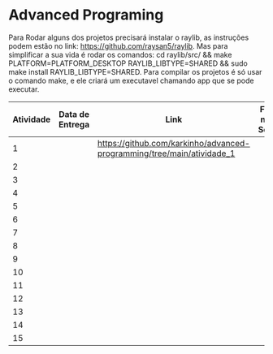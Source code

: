 # Advanced Programing

Para Rodar alguns dos projetos precisará instalar o raylib, as instruções podem estão no link: https://github.com/raysan5/raylib.
Mas para simplificar a sua vida é rodar os comandos: cd raylib/src/ && make PLATFORM=PLATFORM_DESKTOP RAYLIB_LIBTYPE=SHARED && sudo make install RAYLIB_LIBTYPE=SHARED.
Para compilar os projetos é só usar o comando make, e ele criará um executavel chamando app que se pode executar.

| Atividade | Data de Entrega | Link | Fez Tudo no Prazo Solicitado|
| -------- | ------- | ------- | ------- | 
| 1 | | https://github.com/karkinho/advanced-programming/tree/main/atividade_1 | |
| 2 | | | |
| 3 | | | |
| 4 | | | |
| 5 | | | |
| 6 | | | |
| 7 | | | |
| 8 | | | |
| 9 | | | |
| 10 | | | |
| 11 | | | |
| 12 | | | |
| 13 | | | |
| 14 | | | |
| 15 | | | |
